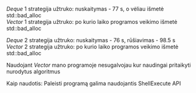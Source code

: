 *Deque* 1 strategija užtruko: nuskaitymas - 77 s, o vėliau išmetė std::bad_alloc  
*Vector* 1 strategija užtruko: po kurio laiko programos veikimo išmetė std::bad_alloc  

*Deque* 2 strategija užtruko: nuskaitymas - 76 s, rūšiavimas - 98.5 s  
*Vector* 2 strategija užtruko: po kurio laiko programos veikimo išmetė std::bad_alloc  

Naudojant *Vector* mano programoje nesugalvojau kur naudingai pritaikyti nurodytus algoritmus  

Kaip naudotis: Paleisti programą galima naudojantis ShellExecute API  

